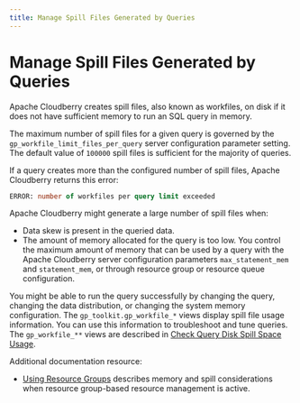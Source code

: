 ```yaml
---
title: Manage Spill Files Generated by Queries
---
```


# Manage Spill Files Generated by Queries

Apache Cloudberry creates spill files, also known as workfiles, on disk if it does not have sufficient memory to run an SQL query in memory.

The maximum number of spill files for a given query is governed by the `gp_workfile_limit_files_per_query` server configuration parameter setting. The default value of `100000` spill files is sufficient for the majority of queries.

If a query creates more than the configured number of spill files, Apache Cloudberry returns this error:

```sql
ERROR: number of workfiles per query limit exceeded
```

Apache Cloudberry might generate a large number of spill files when:

- Data skew is present in the queried data.
- The amount of memory allocated for the query is too low. You control the maximum amount of memory that can be used by a query with the Apache Cloudberry server configuration parameters `max_statement_mem` and `statement_mem`, or through resource group or resource queue configuration.

You might be able to run the query successfully by changing the query, changing the data distribution, or changing the system memory configuration. The `gp_toolkit.gp_workfile_*` views display spill file usage information. You can use this information to troubleshoot and tune queries. The `gp_workfile_**` views are described in [Check Query Disk Spill Space Usage](../sys-catalogs/gp_toolkit.md#check-query-disk-spill-space-usage).

Additional documentation resource:

- [Using Resource Groups](../performance/manage-resources-using-resource-groups.md) describes memory and spill considerations when resource group-based resource management is active.
